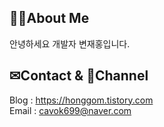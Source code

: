 ## 🙋‍♂About Me
안녕하세요 개발자 변재홍입니다.<br>

## ✉Contact & 📖Channel
Blog : https://honggom.tistory.com<br>
Email : cavok699@naver.com
